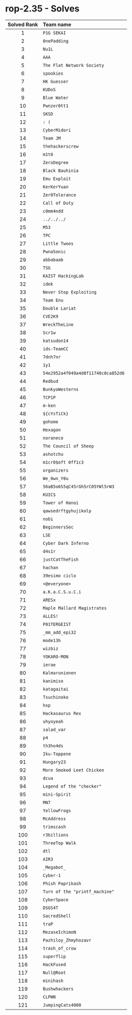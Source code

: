 # rop-2.35 - Solves
| Solved Rank | Team name |
|:-----------:|:----------|
| 1 | `P1G SEKAI` |
| 2 | `0nePadding` |
| 3 | `Nu1L` |
| 4 | `AAA` |
| 5 | `The Flat Network Society` |
| 6 | `spookies` |
| 7 | `HK Guesser` |
| 8 | `KUDoS` |
| 9 | `Blue Water` |
| 10 | `Pwnzer0tt1` |
| 11 | `SKSD` |
| 12 | `: (` |
| 13 | `CyberMidori` |
| 14 | `Team JM` |
| 15 | `thehackerscrew` |
| 16 | `m1t0` |
| 17 | `ZeroDegree` |
| 18 | `Black Bauhinia` |
| 19 | `Emu Exploit` |
| 20 | `KerKerYuan` |
| 21 | `Zer0Tolerance` |
| 22 | `Call of Duty` |
| 23 | `c0mm4ndd` |
| 24 | `../../../` |
| 25 | `M53` |
| 26 | `TPC` |
| 27 | `Little Twoos` |
| 28 | `PwnaSonic` |
| 29 | `abbabaab` |
| 30 | `TSG` |
| 31 | `KAIST HackingLab` |
| 32 | `idek` |
| 33 | `Never Stop Exploiting` |
| 34 | `Team Enu` |
| 35 | `Double Lariat` |
| 36 | `CVE2K9` |
| 37 | `WreckTheLine` |
| 38 | `Scr1w` |
| 39 | `katsudon14` |
| 40 | `ids-TeamCC` |
| 41 | `7dnh7nr` |
| 42 | `1y1` |
| 43 | `54e2952a4f049a4d8f11740c0ca852d6` |
| 44 | `Redbud` |
| 45 | `BunkyoWesterns` |
| 46 | `TCP1P` |
| 47 | `m-ken` |
| 48 | `${cYsTiCk}` |
| 49 | `gohome` |
| 50 | `Hexagon` |
| 51 | `noraneco` |
| 52 | `The Council of Sheep` |
| 53 | `ashotchu` |
| 54 | `m1cr0$oft 0ff1c3` |
| 55 | `organizers` |
| 56 | `We_0wn_Y0u` |
| 57 | `56aB5o6S5qC45rGh5rC05YWl5rW3` |
| 58 | `KUICS` |
| 59 | `Tower of Hanoi` |
| 60 | `qawsedrftgyhujikolp` |
| 61 | `nobi` |
| 62 | `BeginnersSec` |
| 63 | `LSE` |
| 64 | `Cyber Dark Inferno` |
| 65 | `d4s1r` |
| 66 | `justCatTheFish` |
| 67 | `hachan` |
| 68 | `39esimo ciclo` |
| 69 | `<@everyone>` |
| 70 | `a.K.a.C.S.u.C.i` |
| 71 | `ARESx` |
| 72 | `Maple Mallard Magistrates` |
| 73 | `ALLES!` |
| 74 | `P01TERGEIST` |
| 75 | `_mm_add_epi32` |
| 76 | `mode13h` |
| 77 | `wizbiz` |
| 78 | `YOKARO-MON` |
| 79 | `ierae` |
| 80 | `Kalmarunionen` |
| 81 | `kanimiso` |
| 82 | `katagaitai` |
| 83 | `Tsuchinoko` |
| 84 | `hxp` |
| 85 | `Hackasaurus Rex` |
| 86 | `uhyoyeah` |
| 87 | `salad_var` |
| 88 | `p4` |
| 89 | `th3ho4ds` |
| 90 | `Iku-Toppene` |
| 91 | `Hungary23` |
| 92 | `More Smoked Leet Chicken` |
| 93 | `dcua` |
| 94 | `Legend of the "checker"` |
| 95 | `mini-Spirit` |
| 96 | `MN7` |
| 97 | `YellowFrogs` |
| 98 | `McAddress` |
| 99 | `trimscash` |
| 100 | `r3billions` |
| 101 | `ThreeTop Walk` |
| 102 | `dtl` |
| 103 | `AIR3` |
| 104 | `_Megabot_` |
| 105 | `Cyber-1` |
| 106 | `Phish Paprikash` |
| 107 | `Turn of the "printf_machine"` |
| 108 | `CyberSpace` |
| 109 | `DSGS4T` |
| 110 | `SacredShell` |
| 111 | `traP` |
| 112 | `MezaseIchimoN` |
| 113 | `Pazhiloy_Zhmyhozavr` |
| 114 | `trash_of_crow` |
| 115 | `superflip` |
| 116 | `HackFused` |
| 117 | `Null@Root` |
| 118 | `minihash` |
| 119 | `Bushwhackers` |
| 120 | `CLPWN` |
| 121 | `JumpingCats4000` |